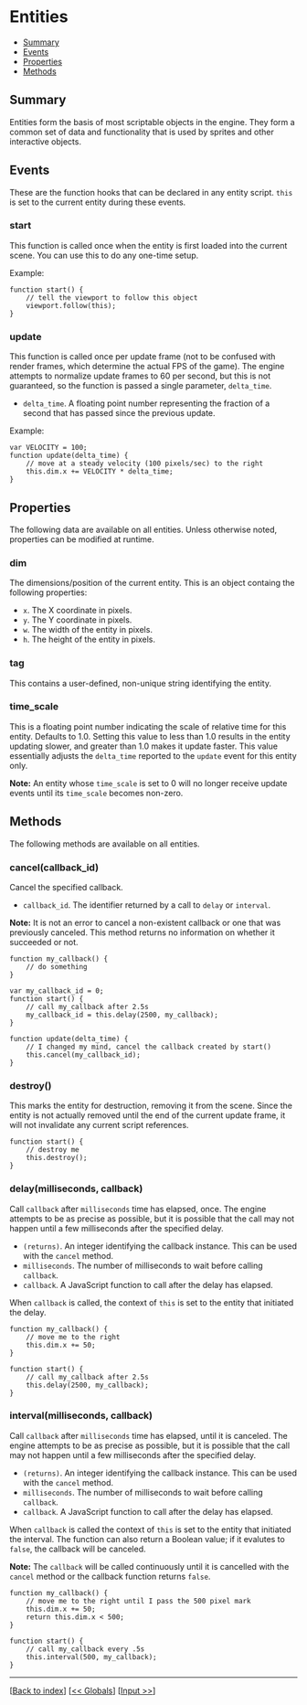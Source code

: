 # Entities

* [Summary](#summary)
* [Events](#events)
* [Properties](#properties)
* [Methods](#methods)

## Summary

Entities form the basis of most scriptable objects in the engine. They form a common set of data and functionality that is used by sprites and other interactive objects.

## Events

These are the function hooks that can be declared in any entity script. `this` is set to the current entity during these events.

### start

This function is called once when the entity is first loaded into the current scene. You can use this to do any one-time setup.

Example:

```
function start() {
    // tell the viewport to follow this object
    viewport.follow(this);
}
```

### update

This function is called once per update frame (not to be confused with render frames, which determine the actual FPS of the game). The engine attempts to normalize update frames to 60 per second, but this is not guaranteed, so the function is passed a single parameter, `delta_time`.

* `delta_time`. A floating point number representing the fraction of a second that has passed since the previous update.

Example:

```
var VELOCITY = 100;
function update(delta_time) {
    // move at a steady velocity (100 pixels/sec) to the right
    this.dim.x += VELOCITY * delta_time;
}
```

## Properties

The following data are available on all entities. Unless otherwise noted, properties can be modified at runtime.

### dim

The dimensions/position of the current entity. This is an object containg the following properties:

* `x`. The X coordinate in pixels.
* `y`. The Y coordinate in pixels.
* `w`. The width of the entity in pixels.
* `h`. The height of the entity in pixels.

### tag

This contains a user-defined, non-unique string identifying the entity.

### time_scale

This is a floating point number indicating the scale of relative time for this entity. Defaults to 1.0. Setting this value to less than 1.0 results in the entity updating slower, and greater than 1.0 makes it update faster. This value essentially adjusts the `delta_time` reported to the `update` event for this entity only.

**Note:** An entity whose `time_scale` is set to 0 will no longer receive update events until its `time_scale` becomes non-zero.

## Methods

The following methods are available on all entities.

### cancel(callback_id)

Cancel the specified callback.

* `callback_id`. The identifier returned by a call to `delay` or `interval`.

**Note:** It is not an error to cancel a non-existent callback or one that was previously canceled. This method returns no information on whether it succeeded or not. 

```
function my_callback() {
    // do something
}

var my_callback_id = 0;
function start() {
    // call my_callback after 2.5s
    my_callback_id = this.delay(2500, my_callback);
}

function update(delta_time) {
    // I changed my mind, cancel the callback created by start()
    this.cancel(my_callback_id);
}
```

### destroy()

This marks the entity for destruction, removing it from the scene. Since the entity is not actually removed until the end of the current update frame, it will not invalidate any current script references.

```
function start() {
    // destroy me
    this.destroy();
}
```

### delay(milliseconds, callback)

Call `callback` after `milliseconds` time has elapsed, once. The engine attempts to be as precise as possible, but it is possible that the call may not happen until a few milliseconds after the specified delay.

* `(returns)`. An integer identifying the callback instance. This can be used with the `cancel` method.
* `milliseconds`. The number of milliseconds to wait before calling `callback`.
* `callback`. A JavaScript function to call after the delay has elapsed.

When `callback` is called, the context of `this` is set to the entity that initiated the delay.

```
function my_callback() {
    // move me to the right
    this.dim.x += 50;
}

function start() {
    // call my_callback after 2.5s
    this.delay(2500, my_callback);
}
```

### interval(milliseconds, callback)

Call `callback` after `milliseconds` time has elapsed, until it is canceled. The engine attempts to be as precise as possible, but it is possible that the call may not happen until a few milliseconds after the specified delay.

* `(returns)`. An integer identifying the callback instance. This can be used with the `cancel` method.
* `milliseconds`. The number of milliseconds to wait before calling `callback`.
* `callback`. A JavaScript function to call after the delay has elapsed.

When `callback` is called the context of `this` is set to the entity that initiated the interval. The function can also return a Boolean value; if it evalutes to `false`, the callback will be canceled.

**Note:** The `callback` will be called continuously until it is cancelled with the `cancel` method or the callback function returns `false`.

```
function my_callback() {
    // move me to the right until I pass the 500 pixel mark
    this.dim.x += 50;
    return this.dim.x < 500;
}

function start() {
    // call my_callback every .5s
    this.interval(500, my_callback);
}
```

***
[[Back to index](../index.md)] [[<< Globals](globals.md)] [[Input >>](input.md)]